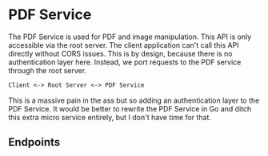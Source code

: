 # PDF Service

The PDF Service is used for PDF and image manipulation. This API is only accessible via the root server. The client application can't call this API directly without CORS issues. This is by design, because there is no authentication layer here. Instead, we port requests to the PDF service through the root server.

```txt
Client <-> Root Server <-> PDF Service
```

This is a massive pain in the ass but so adding an authentication layer to the PDF Service. It would be better to rewrite the PDF Service in Go and ditch this extra micro service entirely, but I don't have time for that.

## Endpoints
